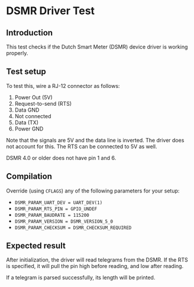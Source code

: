 # DSMR Driver Test

## Introduction
This test checks if the Dutch Smart Meter (DSMR) device driver is working
properly.

## Test setup
To test this, wire a RJ-12 connector as follows:

1. Power Out (5V)
2. Request-to-send (RTS)
3. Data GND
4. Not connected
5. Data (TX)
6. Power GND

Note that the signals are 5V and the data line is inverted. The driver does not
account for this. The RTS can be connected to 5V as well.

DSMR 4.0 or older does not have pin 1 and 6.

## Compilation
Override (using `CFLAGS`) any of the following parameters for your setup:

* `DSMR_PARAM_UART_DEV = UART_DEV(1)`
* `DSMR_PARAM_RTS_PIN = GPIO_UNDEF`
* `DSMR_PARAM_BAUDRATE = 115200`
* `DSMR_PARAM_VERSION = DSMR_VERSION_5_0`
* `DSMR_PARAM_CHECKSUM = DSMR_CHECKSUM_REQUIRED`

## Expected result
After initialization, the driver will read telegrams from the DSMR. If the RTS
is specified, it will pull the pin high before reading, and low after reading.

If a telegram is parsed successfully, its length will be printed.

